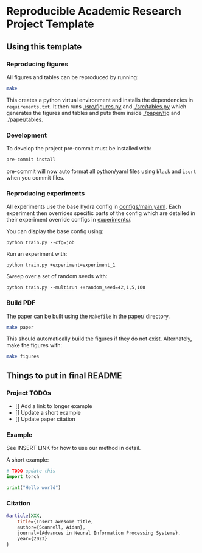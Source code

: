 # Reproducible Academic Research Project Template


## Using this template
### Reproducing figures
All figures and tables can be reproduced by running:
```sh
make
```
This creates a python virtual environment and installs the dependencies in `requirements.txt`.
It then runs [./src/figures.py](./src/figures.py) and [./src/tables.py](./src/tables.py) which generates the figures and tables and puts them inside 
[./paper/fig](./paper/fig) and [./paper/tables](./paper/tables).

### Development
To develop the project pre-commit must be installed with:
```sh
pre-commit install
```
pre-commit will now auto format all python/yaml files using `black` and `isort` when you commit files.

### Reproducing experiments
All experiments use the base hydra config in [configs/main.yaml](configs/main.yaml).
Each experiment then overrides specific parts of the config which are detailed in their experiment override configs in [experiments/](configs/experiment/).

You can display the base config using:
``` shell
python train.py --cfg=job
```
Run an experiment with:
``` shell
python train.py +experiment=experiment_1
```
Sweep over a set of random seeds with:
``` shell
python train.py --multirun ++random_seed=42,1,5,100
```

### Build PDF
The paper can be built using the `Makefile` in the [paper/](./paper/) directory.
```sh
make paper
```
This should automatically build the figures if they do not exist. 
Alternately, make the figures with:
```sh
make figures
```

## Things to put in final README
### Project TODOs
- [] Add a link to longer example
- [] Update a short example
- [] Update paper citation

### Example
See INSERT LINK for how to use our method in detail.

A short example:
```python
# TODO update this
import torch

print("Hello world")
```


### Citation
```bibtex
@article{XXX,
    title={Insert awesome title,
    author={Scannell, Aidan},
    journal={Advances in Neural Information Processing Systems},
    year={2023}
}
```
